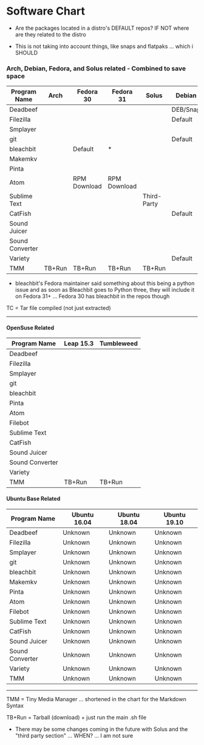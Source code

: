 # Software Chart

- Are the packages located in a distro's DEFAULT repos? IF NOT where are they related to the distro

- This is not taking into account things, like snaps and flatpaks ... which i SHOULD

### Arch, Debian, Fedora, and Solus related - Combined to save space

| Program Name    | Arch   | Fedora 30    | Fedora 31    | Solus       | Debian   |
| --------------- | ------ | ------------ | ------------ | ----------- | -------- |
| Deadbeef        |        |              |              |             | DEB/Snap |
| Filezilla       |        |              |              |             | Default  |
| Smplayer        |        |              |              |             |          |
| git             |        |              |              |             | Default  |
| bleachbit       |        | Default      | \*           |             |          |
| Makemkv         |        |              |              |             |          |
| Pinta           |        |              |              |             |          |
| Atom            |        | RPM Download | RPM Download |             |          |
| Sublime Text    |        |              |              | Third-Party |          |
| CatFish         |        |              |              |             | Default  |
| Sound Juicer    |        |              |              |             |          |
| Sound Converter |        |              |              |             |          |
| Variety         |        |              |              |             | Default  |
| TMM             | TB+Run | TB+Run       | TB+Run       | TB+Run      |          |

- bleachbit's Fedora maintainer said something about this being a python issue and as soon as Bleachbit goes to Python three, they will include it on Fedora 31+ ... Fedora 30 has bleachbit in the repos though

TC = Tar file compiled (not just extracted)

---

#### OpenSuse Related

| Program Name    | Leap 15.3 | Tumbleweed |
| --------------- | --------- | ---------- |
| Deadbeef        |           |            |
| Filezilla       |           |            |
| Smplayer        |           |            |
| git             |           |            |
| bleachbit       |           |            |
| Pinta           |           |            |
| Atom            |           |            |
| Filebot         |           |            |
| Sublime Text    |           |            |
| CatFish         |           |            |
| Sound Juicer    |           |            |
| Sound Converter |           |            |
| Variety         |           |            |
| TMM             | TB+Run    | TB+Run     |

#### Ubuntu Base Related

| Program Name    | Ubuntu 16.04 | Ubuntu 18.04 | Ubuntu 19.10 |
| --------------- | ------------ | ------------ | ------------ |
| Deadbeef        | Unknown      | Unknown      | Unknown      |
| Filezilla       | Unknown      | Unknown      | Unknown      |
| Smplayer        | Unknown      | Unknown      | Unknown      |
| git             | Unknown      | Unknown      | Unknown      |
| bleachbit       | Unknown      | Unknown      | Unknown      |
| Makemkv         | Unknown      | Unknown      | Unknown      |
| Pinta           | Unknown      | Unknown      | Unknown      |
| Atom            | Unknown      | Unknown      | Unknown      |
| Filebot         | Unknown      | Unknown      | Unknown      |
| Sublime Text    | Unknown      | Unknown      | Unknown      |
| CatFish         | Unknown      | Unknown      | Unknown      |
| Sound Juicer    | Unknown      | Unknown      | Unknown      |
| Sound Converter | Unknown      | Unknown      | Unknown      |
| Variety         | Unknown      | Unknown      | Unknown      |
| TMM             | Unknown      | Unknown      | Unknown      |

---

TMM = Tiny Media Manager ... shortened in the chart for the Markdown Syntax

TB+Run = Tarball (download) + just run the main .sh file

- There may be some changes coming in the future with Solus and the "third party section" ... WHEN? ... I am not sure
